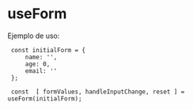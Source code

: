 # useForm


Ejemplo de uso:

```
 const initialForm = {
     name: '',
     age: 0,
     email: ''
 };

 const  [ formValues, handleInputChange, reset ] = useForm(initialForm);

```